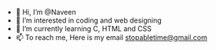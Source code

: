- 👋 Hi, I’m @Naveen
- 👀 I’m interested in coding and web designing
- 🌱 I’m currently learning C, HTML and CSS
- 📫 To reach me, Here is my email stopabletime@gmail.com

<!---
stopabletime/stopabletime is a ✨ special ✨ repository because its `README.md` (this file) appears on your GitHub profile.
You can click the Preview link to take a look at your changes.
--->
